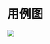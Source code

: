 # 用例图

![](G:/%E5%A4%A7%E4%B8%89%E4%B8%8B/swsad-project/images/%E7%94%A8%E4%BE%8B%E5%BB%BA%E6%A8%A1/%E7%94%A8%E4%BE%8B%E5%9B%BE.png)

